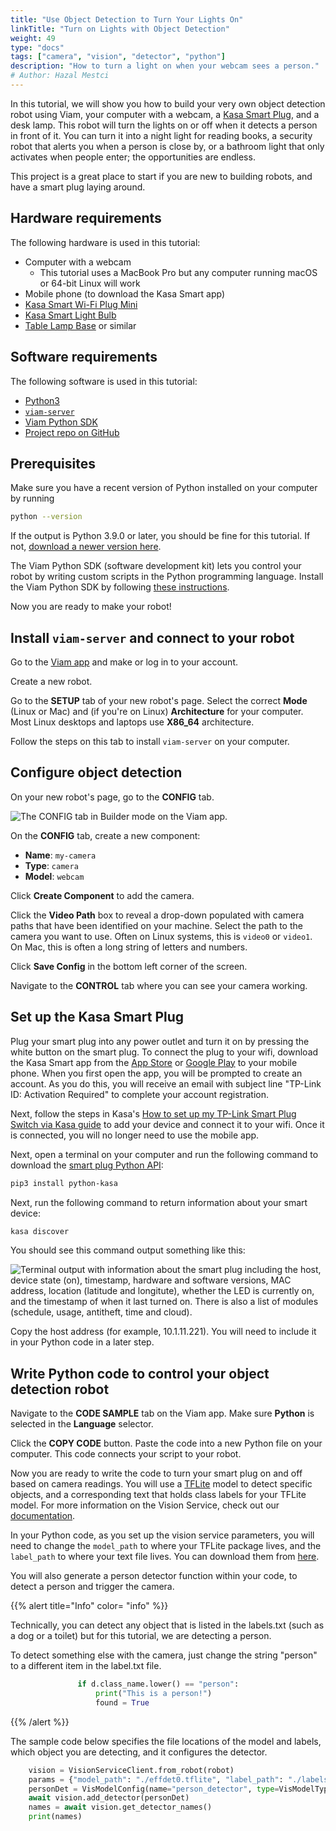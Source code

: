 ```yaml
---
title: "Use Object Detection to Turn Your Lights On"
linkTitle: "Turn on Lights with Object Detection"
weight: 49
type: "docs"
tags: ["camera", "vision", "detector", "python"]
description: "How to turn a light on when your webcam sees a person."
# Author: Hazal Mestci
---
```


In this tutorial, we will show you how to build your very own object detection robot using Viam, your computer with a webcam, a [Kasa Smart Plug](https://www.kasasmart.com/us/products/smart-plugs), and a desk lamp.
This robot will turn the lights on or off when it detects a person in front of it.
You can turn it into a night light for reading books, a security robot that alerts you when a person is close by, or a bathroom light that only activates when people enter; the opportunities are endless.

This project is a great place to start if you are new to building robots, and have a smart plug laying around.

<!-- insert GIF -->

## Hardware requirements

The following hardware is used in this tutorial:

- Computer with a webcam
  - This tutorial uses a MacBook Pro but any computer running macOS or 64-bit Linux will work
- Mobile phone (to download the Kasa Smart app)
- [Kasa Smart Wi-Fi Plug Mini](https://www.kasasmart.com/us/products/smart-plugs/kasa-smart-wifi-plug-mini)
- [Kasa Smart Light Bulb](https://www.kasasmart.com/us/products/smart-lighting/kasa-smart-light-bulb-multicolor-kl125)
- [Table Lamp Base](https://www.amazon.com/gp/product/B08KZNZVY7/ref=ppx_yo_dt_b_asin_title_o02_s00?) or similar

## Software requirements

The following software is used in this tutorial:

- [Python3](https://www.python.org/downloads/)
- [`viam-server`](/installation/install/)
- [Viam Python SDK](https://python.viam.dev/)
- [Project repo on GitHub](https://github.com/viam-labs/devrel-demos/tree/main/Light%20up%20bot)

## Prerequisites

Make sure you have a recent version of Python installed on your computer by running

```bash
python --version
```

If the output is Python 3.9.0 or later, you should be fine for this tutorial.
If not, [download a newer version here](https://www.python.org/downloads/).

The Viam Python SDK (software development kit) lets you control your robot by writing custom scripts in the Python programming language.
Install the Viam Python SDK by following [these instructions](https://python.viam.dev/).

Now you are ready to make your robot!

## Install `viam-server` and connect to your robot

Go to the [Viam app](https://app.viam.com) and make or log in to your account.

Create a new robot.

Go to the **SETUP** tab of your new robot's page.
Select the correct **Mode** (Linux or Mac) and (if you're on Linux) **Architecture** for your computer.
Most Linux desktops and laptops use **X86_64** architecture.

Follow the steps on this tab to install `viam-server` on your computer.

## Configure object detection

On your new robot's page, go to the **CONFIG** tab.

![The CONFIG tab in Builder mode on the Viam app.](../img/light-up/config-tab.png)

On the **CONFIG** tab, create a new component:

- **Name**: `my-camera`
- **Type**: `camera`
- **Model**: `webcam`

Click **Create Component** to add the camera.

Click the **Video Path** box to reveal a drop-down populated with camera paths that have been identified on your machine.
Select the path to the camera you want to use.
Often on Linux systems, this is `video0` or `video1`.
On Mac, this is often a long string of letters and numbers.

Click **Save Config** in the bottom left corner of the screen.

Navigate to the **CONTROL** tab where you can see your camera working.

<!-- Insert GIF -->

## Set up the Kasa Smart Plug

Plug your smart plug into any power outlet and turn it on by pressing the white button on the smart plug.
To connect the plug to your wifi, download the Kasa Smart app from the [App Store](https://apps.apple.com/us/app/kasa-smart/id1034035493) or [Google Play](https://play.google.com/store/apps/details?id=com.tplink.kasa_android&gl=US) to your mobile phone.
When you first open the app, you will be prompted to create an account.
As you do this, you will receive an email with subject line "TP-Link ID: Activation Required" to complete your account registration.

Next, follow the steps in Kasa's [How to set up my TP-Link Smart Plug Switch via Kasa guide](https://www.tp-link.com/us/support/faq/946/) to add your device and connect it to your wifi.
Once it is connected, you will no longer need to use the mobile app.

Next, open a terminal on your computer and run the following command to download the [smart plug Python API](https://github.com/python-kasa/python-kasa):

```bash
pip3 install python-kasa
```

Next, run the following command to return information about your smart device:

```bash
kasa discover
```

You should see this command output something like this:

![Terminal output with information about the smart plug including the host, device state (on), timestamp, hardware and software versions, MAC address, location (latitude and longitute), whether the LED is currently on, and the timestamp of when it last turned on. There is also a list of modules (schedule, usage, antitheft, time and cloud).](../img/light-up/kasa-discover-output.png)

Copy the host address (for example, 10.1.11.221).
You will need to include it in your Python code in a later step.

## Write Python code to control your object detection robot

Navigate to the **CODE SAMPLE** tab on the Viam app.
Make sure **Python** is selected in the **Language** selector.

Click the **COPY CODE** button.
Paste the code into a new Python file on your computer.
This code connects your script to your robot.

Now you are ready to write the code to turn your smart plug on and off based on camera readings.
You will use a [TFLite](https://www.tensorflow.org/lite) model to detect specific objects, and a corresponding text that holds class labels for your TFLite model.
For more information on the Vision Service, check out our [documentation](/services/vision/).

In your Python code, as you set up the vision service parameters, you will need to change the `model_path` to where your TFLite package lives, and the `label_path` to where your text file lives.
You can download them from [here](https://github.com/viam-labs/devrel-demos/tree/main/Light%20up%20bot).

You will also generate a person detector function within your code, to detect a person and trigger the camera.

{{% alert title="Info" color= "info" %}}

Technically, you can detect any object that is listed in the <file>labels.txt</file> (such as a dog or a toilet) but for this tutorial, we are detecting a person.

To detect something else with the camera, just change the string "person" to a different item in the <file>label.txt</file> file.

```python
               if d.class_name.lower() == "person":
                   print("This is a person!")
                   found = True
```

{{% /alert %}}

The sample code below specifies the file locations of the model and labels, which object you are detecting, and it configures the detector.

```python
    vision = VisionServiceClient.from_robot(robot)
    params = {"model_path": "./effdet0.tflite", "label_path": "./labels.txt", "num_threads": 1}
    personDet = VisModelConfig(name="person_detector", type=VisModelType("tflite_detector"), parameters=params)
    await vision.add_detector(personDet)
    names = await vision.get_detector_names()
    print(names)
```

